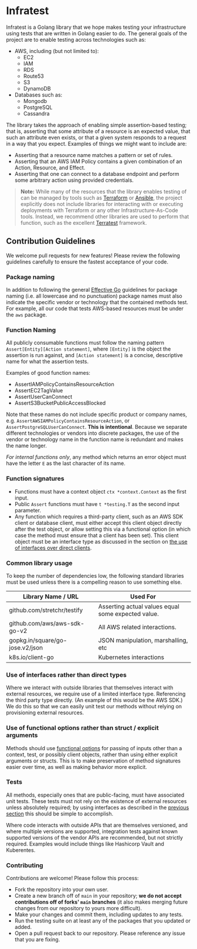 # Infratest

Infratest is a Golang library that we hope makes testing your infrastructure using
tests that are written in Golang easier to do. The general goals of the project are to
enable testing across technologies such as:

* AWS, including (but not limited to):
  * EC2
  * IAM
  * RDS
  * Route53
  * S3
  * DynamoDB
* Databases such as:
  * Mongodb
  * PostgreSQL
  * Cassandra

The library takes the approach of enabling simple assertion-based testing; that
is, asserting that some attribute of a resource is an expected value, that such
an attribute even exists, or that a given system responds to a request in a way
that you expect. Examples of things we might want to include are:

* Asserting that a resource name matches a pattern or set of rules.
* Asserting that an AWS IAM Policy contains a given combination of an Action,
  Resource, and Effect.
* Asserting that one can connect to a database endpoint and perform some
  arbitrary action using provided credentials.

> **Note:** While many of the resources that the library enables testing of
> can be managed by tools such as [Terraform](https://terraform.io) or
> [Ansible](https://ansible.com), the project explicitly does not include
> libraries for interacting with or executing deployments with Terraform or any
> other Infrastructure-As-Code tools. Instead, we recommend other libraries are
> used to perform that function, such as the excellent
> [Terratest](https://terratest.gruntwork.io) framework.

## Contribution Guidelines

We welcome pull requests for new features! Please review the following
guidelines carefully to ensure the fastest acceptance of your code.

### Package naming

In addition to following the general [Effective
Go](https://golang.org/doc/effective_go#package-names) guidelines for package
naming (i.e. all lowercase and no punctuation) package names must also indicate
the specific vendor or technology that the contained methods test. For example, 
all our code that tests AWS-based resources must be under the `aws` package.

### Function Naming

All publicly consumable functions must follow the naming pattern
`Assert[Entity][Action statement]`, where `[Entity]` is the object the assertion
is run against, and `[Action statement]` is a concise, descriptive name for what
the assertion tests.

Examples of good function names:

- AssertIAMPolicyContainsResourceAction
- AssertEC2TagValue
- AssertUserCanConnect
- AssertS3BucketPublicAccessBlocked

Note that these names do not include specific product or company names, e.g.
`AssertAWSIAMPolicyContainsResourceAction`, or `AssertPostgreSQLUserCanConnect`.
**This is intentional**. Because we separate different technologies or vendors
into discrete packages, the use of the vendor or technology name in the function
name is redundant and makes the name longer.

*For internal functions only*, any method which returns an error object must
have the letter `E` as the last character of its name.

### Function signatures

- Functions must have a context object `ctx *context.Context` as the first input.
- Public `Assert` functions must have `t *testing.T` as the second input parameter.
- Any function which requires a third-party client, such as an AWS SDK client or
  database client, must either accept this client object directly after the test
  object, or allow setting this via a functional option (in which case the method must ensure that a
  client has been set). This client object must be an interface type as discussed
  in the section on [the use of interfaces over direct
  clients](#use-of-interaces-rather-than-direct-types).

### Common library usage

To keep the number of dependencies low, the following standard libraries must be
used unless there is a compelling reason to use something else.

| Library Name  / URL                             | Used For                                                                  |
|-------------------------------------------------|---------------------------------------------------------------------------|
| github.com/stretchr/testify                     | Asserting actual values equal some expected value.                        |
| github.com/aws/aws-sdk-go-v2                    | All AWS related interactions.                                             |
| gopkg.in/square/go-jose.v2/json                 | JSON manipulation, marshalling, etc                                       |
| k8s.io/client-go                                | Kubernetes interactions                                                   |

### Use of interfaces rather than direct types

Where we interact with outside libraries that themselves interact with external
resources, we require use of a limited interface type. Referencing the third party 
type directly. (An example of this would be the AWS SDK.) 
We do this so that we can easily unit test our methods without relying on provisioning 
external resources.

### Use of functional options rather than struct / explicit arguments

Methods should use [functional
options](https://dave.cheney.net/2014/10/17/functional-options-for-friendly-apis) for passing of
inputs other than a context, test, or possibly client objects, rather than using either explicit
arguments or structs. This is to make preservation of method signatures easier over time, as well as
making behavior more explicit.

### Tests

All methods, especially ones that are public-facing, must have associated unit
tests. These tests must not rely on the existence of external resources unless
absolutely required; by using interfaces as described in the [previous
section](#use-of-interaces-rather-than-direct-types) this should be simple to
accomplish.

Where code interacts with outside APIs that are themselves versioned, and where multiple versions
are supported, integration tests against known supported versions of the vendor APIs are recommended, but not 
strictly required. Examples would include things like Hashicorp Vault and Kuberentes.

### Contributing

Contributions are welcome! Please follow this process:

* Fork the repository into your own user.
* Create a new branch off of `main` in your repository; **we do not accept contributions off of forks' `main` branches** (it also makes merging future changes from our repository to yours more difficult).
* Make your changes and commit them, including updates to any tests.
* Run the testing suite on at least any of the packages that you updated or added.
* Open a pull request back to our repository. Please reference any issue that you are fixing.

